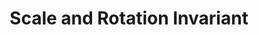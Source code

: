 ---
title: "Scale and Rotation Invariant"

categories: ['']

tags: ['Scale', 'and', 'Rotation', 'Invariant']

arwords: 'حجم الكتابة وقليل من الميل والالتفاف'

arexps: []

enwords: ['Scale and Rotation Invariant']

enexps: []

arlexicons: 'ح'

enlexicons: 'S'

authors: ['Ruqayya Roshdy']

translators: ['']

citations: 'تطبيقات الذكاء الاصطناعي في خدمة اللغة العربية'

sources: 'مركز الملك عبدالله بن عبدالعزيز الدولي لخدمة اللغة العربية'

word: "true"

slug: ""
---